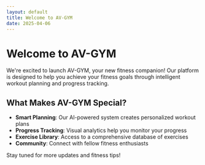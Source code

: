 ```yaml
---
layout: default
title: Welcome to AV-GYM
date: 2025-04-06
---
```


# Welcome to AV-GYM

We're excited to launch AV-GYM, your new fitness companion! Our platform is designed to help you achieve your fitness goals through intelligent workout planning and progress tracking.

## What Makes AV-GYM Special?

- **Smart Planning**: Our AI-powered system creates personalized workout plans
- **Progress Tracking**: Visual analytics help you monitor your progress
- **Exercise Library**: Access to a comprehensive database of exercises
- **Community**: Connect with fellow fitness enthusiasts

Stay tuned for more updates and fitness tips!
